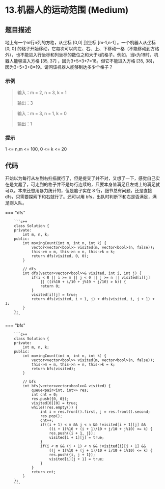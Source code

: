 # 13.机器人的运动范围 (Medium)

## 题目描述

地上有一个m行n列的方格，从坐标 [0,0] 到坐标 [m-1,n-1] 。一个机器人从坐标 [0, 0] 的格子开始移动，它每次可以向左、右、上、下移动一格（不能移动到方格外），也不能进入行坐标和列坐标的数位之和大于k的格子。例如，当k为18时，机器人能够进入方格 [35, 37] ，因为3+5+3+7=18。但它不能进入方格 [35, 38]，因为3+5+3+8=19。请问该机器人能够到达多少个格子？

### 示例

> 输入：m = 2, n = 3, k = 1
> 
> 输出：3

> 输入：m = 3, n = 1, k = 0
> 
> 输出：1

### 提示

1 <= n,m <= 100, 0 <= k <= 20

## 代码

开始以为每行从左到右扫描就行了，但是提交了并不对，又想了一下，感觉自己实在是太蠢了，可走到的格子并不是每行连续的，只要本身值满足且左或上的满足就可以。本来还想用暴力统计的，但是脑子实在 8 行，细节总有问题，还是直接 dfs，只需要探索下和右就行了。还可以用 bfs，出队时判断下和右是否满足，满足则入队。

=== "dfs"

		```c++
		class Solution {
		private:
		    int m, n, k;
		public:
		    int movingCount(int m, int n, int k) {
		        vector<vector<bool>> visited(m, vector<bool>(n, false));
		        this->m = m, this->n = n, this->k = k;
		        return dfs(visited, 0, 0);
		    }
		
		    // dfs
		    int dfs(vector<vector<bool>>& visited, int i, int j) {
		        if(i < 0 || i >= m || j < 0 || j >= n || visited[i][j] 
		            || ((i%10 + i/10 + j%10 + j/10) > k)) {
		            return 0;
		        }
		        visited[i][j] = true;
		        return dfs(visited, i + 1, j) + dfs(visited, i, j + 1) + 1;
		    }
		};
		```
		
=== "bfs"

		```c++
		class Solution {
		private:
		    int m, n, k;
		public:
		    int movingCount(int m, int n, int k) {
		        vector<vector<bool>> visited(m, vector<bool>(n, false));
		        this->m = m, this->n = n, this->k = k;
		        return bfs(visited);
		    }
		
		    // bfs
		    int bfs(vector<vector<bool>>& visited) {
		        queue<pair<int, int>> res;
		        int cnt = 0;
		        res.push({0, 0});
		        visited[0][0] = true;
		        while(!res.empty()) {
		            int i = res.front().first, j = res.front().second;
		            res.pop();
		            cnt++;
		            if((i + 1) < m && j < n && !visited[i + 1][j] && 
		                ((i + 1)%10 + (i + 1)/10 + j/10 + j%10) <= k) {
		                res.push({i + 1, j});
		                visited[i + 1][j] = true;
		            }
		            if(i < m && (j + 1) < n && !visited[i][j + 1] && 
		                ((j + 1)%10 + (j + 1)/10 + i/10 + i%10) <= k) {
		                res.push({i, j + 1});
		                visited[i][j + 1] = true;
		            }
		        }
		        return cnt;
		    }
		};
		```